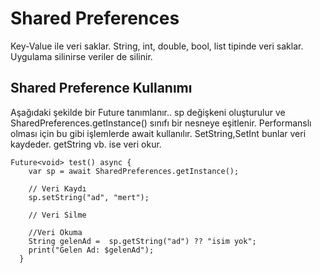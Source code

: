 # Shared Preferences 
Key-Value ile veri saklar. String, int, double, bool, list tipinde veri saklar. Uygulama silinirse veriler de silinir.

## Shared Preference Kullanımı
Aşağıdaki şekilde bir Future tanımlanır.. sp değişkeni oluşturulur ve SharedPreferences.getInstance() sınıfı bir nesneye eşitlenir. Performanslı olması için bu gibi işlemlerde await kullanılır.  SetString,SetInt bunlar veri kaydeder. getString vb. ise veri okur.

```
Future<void> test() async {
    var sp = await SharedPreferences.getInstance();

    // Veri Kaydı
    sp.setString("ad", "mert");

    // Veri Silme

    //Veri Okuma
    String gelenAd =  sp.getString("ad") ?? "isim yok";
    print("Gelen Ad: $gelenAd");
  }
```
